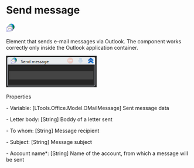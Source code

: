 # Send message

![](<../../../.gitbook/assets/0 (81).png>)

Element that sends e-mail messages via Outlook. The component works correctly only inside the Outlook application container.

![](<../../../.gitbook/assets/1 (84).png>)

Properties

&#x20;\- Variable: \[LTools.Office.Model.OMailMessage] Sent message data

&#x20;\- Letter body: \[String] Boddy of a letter sent

&#x20;\- To whom: \[String] Message recipient

&#x20;\- Subject: \[String] Message subject

&#x20;\- Account name\*: \[String] Name of the account, from which a message will be sent
